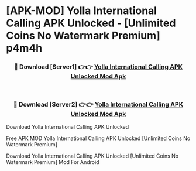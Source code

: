 # [APK-MOD] Yolla  International Calling APK Unlocked - [Unlimited Coins No Watermark Premium] p4m4h



<div align="center">
<h3>🔴 Download [Server1] 👉👉 <a href="https://momento.my/?title=Yolla__International_Calling_APK_Unlocked">Yolla  International Calling APK Unlocked Mod Apk</a></h3><br>

<h3>🔴 Download [Server2] 👉👉 <a href="https://momento.my/?title=Yolla__International_Calling_APK_Unlocked">Yolla  International Calling APK Unlocked Mod Apk</a></h3>
</div>



Download Yolla  International Calling APK Unlocked 

Free APK MOD Yolla  International Calling APK Unlocked [Unlimited Coins No Watermark Premium]

Download Yolla  International Calling APK Unlocked [Unlimited Coins No Watermark Premium] Mod For Android

